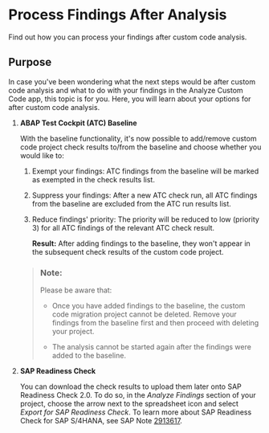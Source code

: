 <!-- loiob70486ee198343af8cfc4fa8ba284ef5 -->

# Process Findings After Analysis

Find out how you can process your findings after custom code analysis.



<a name="loiob70486ee198343af8cfc4fa8ba284ef5__section_b2t_y15_lcc"/>

## Purpose

In case you've been wondering what the next steps would be after custom code analysis and what to do with your findings in the Analyze Custom Code app, this topic is for you. Here, you will learn about your options for after custom code analysis.

1.  **ABAP Test Cockpit \(ATC\) Baseline**

    With the baseline functionality, it's now possible to add/remove custom code project check results to/from the baseline​ and choose whether you would like to:

    1.  Exempt your findings: ATC findings from the baseline will be marked as exempted in the check results list.

    2.  Suppress your findings: After a new ATC check run, all ATC findings from the baseline are excluded from the ATC run results list.

    3.  Reduce findings' priority: The priority will be reduced to low \(priority 3\) for all ATC findings of the relevant ATC check result.

        **Result:** After adding findings to the baseline, they won't appear in the subsequent check results of the custom code project.


    > ### Note:  
    > Please be aware that:
    > 
    > -   Once you have added findings to the baseline, the custom code migration project cannot be deleted. Remove your findings from the baseline first and then proceed with deleting your project.
    > 
    > -   The analysis cannot be started again after the findings were added to the baseline.

2.  **SAP Readiness Check**

    You can download the check results to upload them later onto SAP Readiness Check 2.0. To do so, in the *Analyze Findings* section of your project, choose the arrow next to the spreadsheet icon and select *Export for SAP Readiness Check*. To learn more about SAP Readiness Check for SAP S/4HANA, see SAP Note [2913617](https://me.sap.com/notes/2913617).


